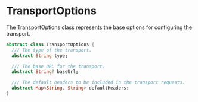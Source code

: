 # TransportOptions

The TransportOptions class represents the base options for configuring the transport.

```dart
abstract class TransportOptions {
  /// The type of the transport.
  abstract String type;

  /// The base URL for the transport.
  abstract String? baseUrl;

  /// The default headers to be included in the transport requests.
  abstract Map<String, String> defaultHeaders;
}
```
